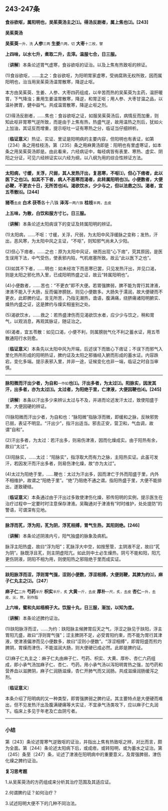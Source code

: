 ## 243-247条

**食谷欲呕，属阳明也，吴茱萸汤主之⑴。得汤反剧者，属上焦也⑵。[243]**

**吴茱萸汤**

**吴茱萸**<small>一升，洗</small> **人参**<small>三两</small> **生姜**<small>六两，切</small> **大枣**<small>十二枚，擘</small>

**上四味，以水七升，煮取二升，去滓。温服七合，日三服。**

〔**讲解**〕本条论述胃气虚寒，食谷欲呕的证治。以及上焦有热致呕的辨证。

(1)食谷欲呕，……主之：食谷欲呕，为阳明胃家虚寒，受纳腐熟无权所致，因而属阳明也，治当用吴茱萸汤温胃散寒，降逆止呕。

本方由吴茱萸、生姜、人参、大枣四药组成，以辛苦而热的吴茱萸为主药，温肝暖胃，下气降浊；重用生姜温胃散寒，降逆，和胃正呕；用人参、大枣甘温之品，以温补脾胃，健中益气。共成温胃散寒，降逆止呕之剂。

(2)得汤反剧者，……焦也：食谷欲呕之证，如服吴茱萸汤后，病情反而加重，则知此呕非胃寒气逆所致，而是由于上焦有热，热盛气逆，故用温热之剂后，犹如火上加油，其证反而增重，提示呕吐一证有寒热之分，临证当仔细辨析。

〔**临证意义**〕热证、实证、里证是阳明病的主要内容，但阳明也有表证，如第〔234〕条之用桂枝汤，第〔235〕条之用麻黄汤即是：阳明也有里虚寒证，如本条之用吴茱萸汤即是。由此看来，六经病证中，每经病皆有表里、寒热、虚实、阴阳之分证，可见六经辨证实以六经为纲，以八纲为用的综合性辨证方法。

------

**太阳病，寸缓，关浮，尺弱，其人发热汗出，复恶寒，不呕⑴，但心下痞者，此以医下之也⑵。如其不下者，病人不恶寒而渴者，此转属阳明也⑶。小便数者，大便必鞕，不更衣十日，无所苦也⑷。渴欲饮水，少少与之，但以法救之⑸。渴者，宜五苓散⑹。[244]**

**猪苓**<small>去皮</small> **白术 茯苓**各十八铢 **泽泻**<small>一两六铢</small> **桂枝**<small>半两，去皮</small>

**上五味，为散，白饮和服方寸匕，日三服。**

〔**讲解**〕本条论述太阳病误下的变证及转属阳明的辨证。

(1)太阳病，……不呕：寸缓，关浮，尺弱，为太阳中风浮缓脉之变称；发热，汗出，恶风寒，为太阳中风之主证，“不呕”，则知邪气尚未入少阳。

(2)但心下痞者，……之也：原为太阳中风证，继而出现“心下痞”，究其原因，是医生误用下法，中气受伤，使表邪内陷，气机痞塞所致。故云“此以医下之也”。

(3)如其不下者，……明也：如未经攻下而恶寒已罢，只见发热汗出，并见口渴，则是太阳之邪化热入里，已成阳明热盛之证，故云“转属阳明也”。

(4)小便数者，……苦也：“不更衣”即不大便。若胃强脾弱，脾不能为胃行其津液，津液不能入于大肠，反而偏渗膀胱，则见小便数多。大肠失于濡润，故大便硬而不更衣，此即脾约证。言无所苦，乃指无潮热，谵语，腹满痛，绕脐痛诸阳明腑实、燥热内盛之证，这是脾约与燥实相鉴别之处。

(5)渴欲饮水，……救之：若热盛津伤而见渴欲饮水者，应少少与饮之，稍和胃气，以观消息，再观其脉证，随证治之。

(6)渴者，宜五苓散：如见口渴，小便不利，则属膀胱气化不利之蓄水证，用五苓散通阳行水则愈。

〔**临证意义**〕本条先以太阳中风为开端，后述误下而致心下痞证；不误下而邪气入里化热所形成的阳明热证，脾约证及太阳之邪循经入腑而形成的蓄水证。内容跌宕，变化多端。提示表邪入里，并非一途，证候变化也非一端，临证之时自当审慎。

------

**脉阳微而汗出少者，为自和**<small>一作如</small>**也⑴。汗出多者，为太过⑵。阳脉实，因发其汗，出多者，亦为太过⑶。太过者，为阳绝于里，亡津液，大便因鞕也⑷。[245]**

〔**讲解**〕本条以汗出多少来辨认太过与不及，并进而论述发汗太过，致使阳盛于里，大便因硬的辨证。

(1)脉阳微而汗出少者，为自和也：“脉阳微”指脉浮而微，即缓和之脉，反映邪势已弱，表证不明显。“汗出少”，指汗出适当。邪去正安，营卫和，气血调，故谓“自和”。

(2)汗出多者，为太过：若汗出多，则易伤津液，因而化燥成实。由于阳热有余，故曰“太过”。

(3)阳脉实，……太过：“阳脉实”，指浮取大而有力之脉，主阳热实证。此虽可发汗，若因发汗而汗出多者，则易伤津化燥，故“亦为太过”。

(4)太过为阳绝于里，……鞕也：太过为汗出多，因而津亡于外而阳盛于里，内外不相维护，故谓之“阳绝于里”。“绝”乃阻绝不通之谓。指阳热盛于里，大便不能排出，遂致硬结。

〔**临证意义**〕本条通过由于汗出过多致使津伤化燥，邪传阳明的实例，提示医生在治疗过程中一定要时时注意保存津液。吴鞠通对于津液有“时时维护，处处提防”的警语，可谓深有见地。

------

**脉浮而芤，浮为阳，芤为阴，浮芤相搏，胃气生热，其阳则绝。[246]**

〔**讲解**〕本条论述阴液内亏，阳气独盛的脉象及病机。

脉浮主阳热盛，故曰“浮为阳”；芤脉浮大中空，如按葱管，主阴液不足，故曰“芤为阴”。脉既浮且芤，则主阴虚阳亢。如此则中土必生燥热，阴亏不能和阳，阳亢更伤阴液，阴阳不相为用，则使阳热之邪阻绝于里而成实证。

------

**趺阳脉浮而涩，浮则胃气强，涩则小便数，浮涩相搏，大便则鞕，其脾为约⑴，麻子仁丸主之⑵。〔247**〕

**麻子仁**<small>二升</small> **芍药**<small>半斤</small> **枳实**<small>半斤，炙</small> **大黄**<small>一斤，去皮</small> **厚朴**<small>一尺，炙，去皮</small> **杏仁**<small>一升，去皮、尖，熬，别作脂</small>

**上六味，蜜和丸如梧桐子大。饮服十丸，日三服，渐加，以知为度。**

〔**讲解**〕本条论述脾约证治。

(1)趺阳脉浮而涩，……为约：趺阳脉主候脾胃后天之气，浮涩之脉见于趺阳，浮主胃阳亢盛，故曰“浮则胃气强”；涩主脾阴不足，必受胃阳约束，而不能为胃行其津液，使津液偏渗而见小便数多，故曰“涩则小便数”。“浮涩相搏”，即胃阳盛而煎灼脾阴，胃燥而津伤，不能滋润大肠，则大便硬已成必然。此即是脾约证。

(2)麻子仁丸主之：麻子仁丸由麻子仁、芍药、枳实、大黄、厚朴、杏仁六药组成，即小承气汤加麻子仁、杏仁、芍药。用小承气汤以泻阳明胃热之强，加芍药和营养血以滋脾阴，麻子仁润肠滋燥，杏仁开肺气而又润肠。共成滋燥润肠缓泻之剂。

〔**临证意义**〕

本条介绍了阳明病的又一种类型，即胃强脾弱之脾约证。其主要特点是大便硬而难出，但不见发热汗出及腹满硬痛等大实证，不宜承气汤类攻下，应以麻子仁丸润下。临床上多见于年老及亡血阴亏者。

------

### 小结

第〔243〕条论述胃寒气逆致呕的证治，并指出上焦有热致呕之辨，对比而言，颇为全面。第〔244〕条论述太阳病下后，或成痞，或转阳明，或为蓄水之证治。第〔245〕条至〔247〕条，论述了津液在阳明病中的重要意义，及胃强脾弱，津伤化燥之脾约证治。

**复习思考题**

1.从吴茱萸汤的方药组成来分析其治疗范围及其适应证。 

2.何谓脾约证？如何治疗？

3.试述阳明大便不下的几种不同治法。